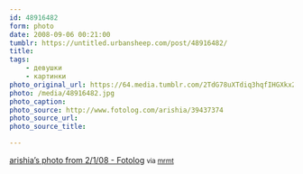 ```yaml
---
id: 48916482
form: photo
date: 2008-09-06 00:21:00
tumblr: https://untitled.urbansheep.com/post/48916482/
title:
tags:
    - девушки
    - картинки
photo_original_url: https://64.media.tumblr.com/2TdG78uXTdiq3hqfIHGXkx29_500.jpg
photo: /media/48916482.jpg
photo_caption: 
photo_source: http://www.fotolog.com/arishia/39437374
photo_source_url:
photo_source_title:

---
```


<p><a href="http://www.fotolog.com/arishia/39437374">arishia’s photo from 2/1/08 - Fotolog</a> <small>via <a href="http://mrmt.tumblr.com/post/48908511/arishias-photo-from-2-1-08-fotolog">mrmt</a></small></p>
